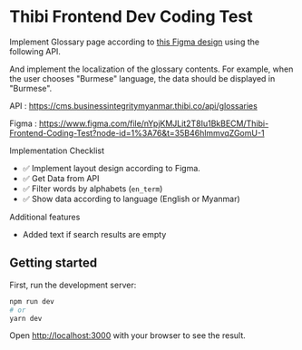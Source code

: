 # Thibi Frontend Dev Coding Test

Implement Glossary page according to [this Figma design](https://www.figma.com/file/nYpjKMJLit2T8Iu1BkBECM/Thibi-Frontend-Coding-Test?node-id=1%3A76&t=35B46hlmmvqZGomU-1) using the following API.

And implement the localization of the glossary contents. For example, when the user chooses "Burmese" language, the data should be displayed in "Burmese".

API : https://cms.businessintegritymyanmar.thibi.co/api/glossaries

Figma :
https://www.figma.com/file/nYpjKMJLit2T8Iu1BkBECM/Thibi-Frontend-Coding-Test?node-id=1%3A76&t=35B46hlmmvqZGomU-1

Implementation Checklist

- ✅ Implement layout design according to Figma.
- ✅ Get Data from API
- ✅ Filter words by alphabets (`en_term`)
- ✅ Show data according to language (English or Myanmar)

Additional features

- Added text if search results are empty

## Getting started

First, run the development server:

```bash
npm run dev
# or
yarn dev
```

Open [http://localhost:3000](http://localhost:3000) with your browser to see the result.
